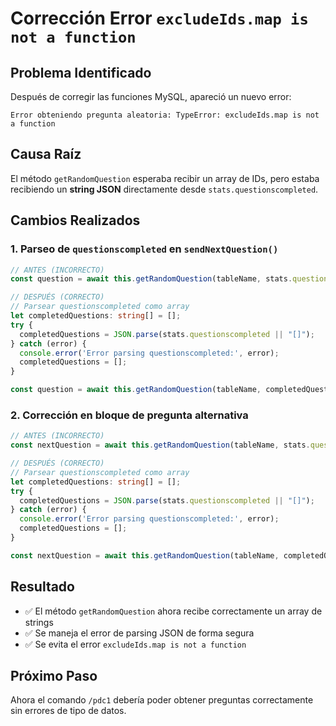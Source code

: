 # Corrección Error `excludeIds.map is not a function`

## Problema Identificado

Después de corregir las funciones MySQL, apareció un nuevo error:

```
Error obteniendo pregunta aleatoria: TypeError: excludeIds.map is not a function
```

## Causa Raíz

El método `getRandomQuestion` esperaba recibir un array de IDs, pero estaba recibiendo un **string JSON** directamente desde `stats.questionscompleted`.

## Cambios Realizados

### 1. Parseo de `questionscompleted` en `sendNextQuestion()`
```typescript
// ANTES (INCORRECTO)
const question = await this.getRandomQuestion(tableName, stats.questionscompleted);

// DESPUÉS (CORRECTO)
// Parsear questionscompleted como array
let completedQuestions: string[] = [];
try {
  completedQuestions = JSON.parse(stats.questionscompleted || "[]");
} catch (error) {
  console.error('Error parsing questionscompleted:', error);
  completedQuestions = [];
}

const question = await this.getRandomQuestion(tableName, completedQuestions);
```

### 2. Corrección en bloque de pregunta alternativa
```typescript
// ANTES (INCORRECTO)
const nextQuestion = await this.getRandomQuestion(tableName, stats.questionscompleted);

// DESPUÉS (CORRECTO)
// Parsear questionscompleted como array
let completedQuestions: string[] = [];
try {
  completedQuestions = JSON.parse(stats.questionscompleted || "[]");
} catch (error) {
  console.error('Error parsing questionscompleted:', error);
  completedQuestions = [];
}

const nextQuestion = await this.getRandomQuestion(tableName, completedQuestions);
```

## Resultado

- ✅ El método `getRandomQuestion` ahora recibe correctamente un array de strings
- ✅ Se maneja el error de parsing JSON de forma segura
- ✅ Se evita el error `excludeIds.map is not a function`

## Próximo Paso

Ahora el comando `/pdc1` debería poder obtener preguntas correctamente sin errores de tipo de datos. 